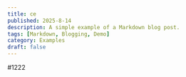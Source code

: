 ```yaml
---
title: ce
published: 2025-8-14
description: A simple example of a Markdown blog post.
tags: [Markdown, Blogging, Demo]
category: Examples
draft: false
---
```


#1222
